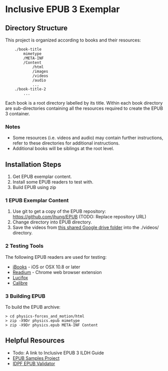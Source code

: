 # Inclusive EPUB 3 Exemplar

## Directory Structure

This project is organized according to books and their resources:

        ./book-title
            mimetype
            /META-INF
            /Content
                /html
                /images
                /videos
                /audio
                ...
        ./book-title-2
            ...

Each book is a root directory labelled by its title. Within each book directory are sub-directories containing all the resources required to create the EPUB 3 container.

### Notes
* Some resources (i.e. videos and audio) may contain further instructions, refer to these directories for additional instructions.
* Additional books will be siblings at the root level.

## Installation Steps
1. Get EPUB exemplar content.
2. Install some EPUB readers to test with.
3. Build EPUB using zip

### 1 EPUB Exemplar Content

1. Use git to get a copy of the EPUB repository: https://github.com/jhung/EPUB (TODO: Replace repository URL)
2. Change directory into EPUB directory.
3. Save the videos from [this shared Google drive folder](https://drive.google.com/folderview?id=0BxzmBMhbP3nGTXJENVZOcl9pS0E&usp=sharing) into the ./videos/ directory.

### 2 Testing Tools

The following EPUB readers are used for testing:

- [iBooks](http://www.apple.com/ca/ibooks/) - iOS or OSX 10.8 or later
- [Readium](http://readium.org/) - Chrome web browser extension
- [Lucifox](http://lucidor.org/lucifox/)
- [Calibre](http://calibre-ebook.com/)

### 3 Building EPUB

To build the EPUB archive:

    > cd physics-forces_and_motion/html
    > zip -X9Dr physics.epub mimetype
    > zip -X9Dr physics.epub META-INF Content


## Helpful Resources

- Todo: A link to Inclusive EPUB 3 ILDH Guide
- [EPUB Samples Project](https://code.google.com/p/epub-samples/)
- [IDPF EPUB Validator](http://validator.idpf.org/)
